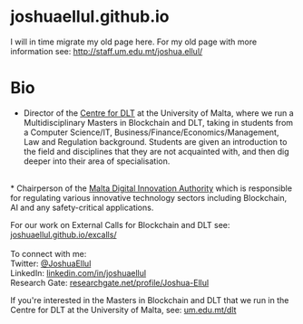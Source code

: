 # joshuaellul.github.io

I will in time migrate my old page here. For my old page with more information see: <a href="http://staff.um.edu.mt/joshua.ellul/" target="_">http://staff.um.edu.mt/joshua.ellul/</a><br/>

# Bio
* Director of the <a href="https://www.um.edu.mt/dlt" target="_">Centre for DLT</a> at the University of Malta, where we run a Multidisciplinary Masters in Blockchain and DLT, taking in students from a Computer Science/IT, Business/Finance/Economics/Management, Law and Regulation background. Students are given an introduction to the field and disciplines that they are not acquainted with, and then dig deeper into their area of specialisation.<br/>
<br/>
* Chairperson of the <a href="https://mdia.gov.mt/" target="_">Malta Digital Innovation Authority</a> which is responsible for regulating various innovative technology sectors including Blockchain, AI and any safety-critical applications.

For our work on External Calls for Blockchain and DLT see: <a href="./excalls/" target="_">joshuaellul.github.io/excalls/</a><br/>
<br/>
To connect with me:<br/>
Twitter: <a href="https://twitter.com/JoshuaEllul" target="_">@JoshuaEllul</a><br/>
LinkedIn: <a href="https://www.linkedin.com/in/joshuaellul/" target="_">linkedin.com/in/joshuaellul</a><br/>
Research Gate: <a href="https://www.researchgate.net/profile/Joshua-Ellul" target="_">researchgate.net/profile/Joshua-Ellul</a><br/>

If you're interested in the Masters in Blockchain and DLT that we run in the Centre for DLT at the University of Malta, see: <a href="https://www.um.edu.mt/dlt" target="_">um.edu.mt/dlt<a/>
